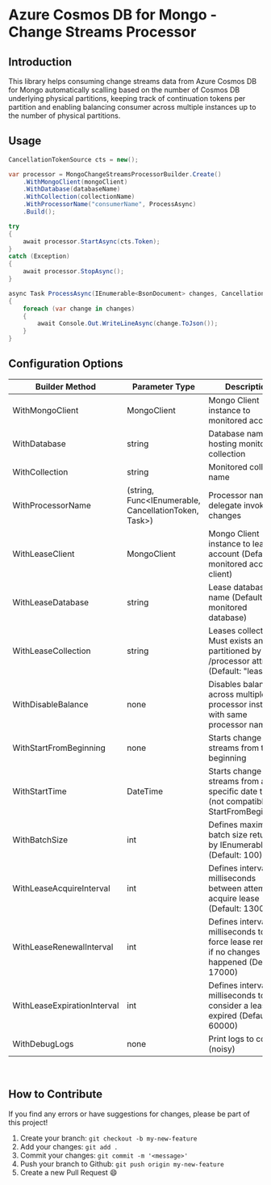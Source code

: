 # Azure Cosmos DB for Mongo - Change Streams Processor

## Introduction

This library helps consuming change streams data from Azure Cosmos DB for Mongo automatically scalling based on the number of Cosmos DB underlying physical partitions, keeping track of continuation tokens per partition and enabling balancing consumer across multiple instances up to the number of physical partitions.

## Usage

```csharp
CancellationTokenSource cts = new();

var processor = MongoChangeStreamsProcessorBuilder.Create()
    .WithMongoClient(mongoClient)
    .WithDatabase(databaseName)
    .WithCollection(collectionName)
    .WithProcessorName("consumerName", ProcessAsync)
    .Build();

try
{
    await processor.StartAsync(cts.Token);
}
catch (Exception)
{
    await processor.StopAsync();
}

async Task ProcessAsync(IEnumerable<BsonDocument> changes, CancellationToken cancellationToken)
{
    foreach (var change in changes)
    {
        await Console.Out.WriteLineAsync(change.ToJson());
    }
}
```

## Configuration Options

| Builder Method | Parameter Type | Description | Required |
| --- | --- | --- | --- |
| WithMongoClient | MongoClient | Mongo Client instance to monitored account | yes |
| WithDatabase | string | Database name hosting monitored collection | yes |
| WithCollection | string | Monitored collection name | yes |
| WithProcessorName | (string, Func<IEnumerable<BsonDocument>, CancellationToken, Task>) | Processor name and delegate invoked on changes | yes |
| WithLeaseClient | MongoClient | Mongo Client instance to leases account (Default: monitored account client) | no |
| WithLeaseDatabase | string | Lease database name (Default: monitored database) | no |
| WithLeaseCollection | string | Leases collection. Must exists and partitioned by /processor attribute (Default: "leases") | no |
| WithDisableBalance | none | Disables balance across multiple processor instances with same processor name | no |
| WithStartFromBeginning | none | Starts change streams from the beginning | no |
| WithStartTime | DateTime | Starts change streams from a specific date time (not compatible with StartFromBeginning) | no |
| WithBatchSize | int | Defines maximum batch size returned by IEnumerable<BsonDocument> (Default: 100) | no |
| WithLeaseAcquireInterval | int | Defines interval in milliseconds between attemps to acquire lease (Default: 13000) | no |
| WithLeaseRenewalInterval | int | Defines interval in milliseconds to force lease renewal if no changes happened (Default: 17000) | no |
| WithLeaseExpirationInterval | int | Defines interval in milliseconds to consider a lease expired (Default: 60000) | no |
| WithDebugLogs | none | Print logs to console (noisy) | no |

<br/>

## How to Contribute

If you find any errors or have suggestions for changes, please be part of this project!

1. Create your branch: `git checkout -b my-new-feature`
2. Add your changes: `git add .`
3. Commit your changes: `git commit -m '<message>'`
4. Push your branch to Github: `git push origin my-new-feature`
5. Create a new Pull Request 😄